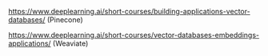 https://www.deeplearning.ai/short-courses/building-applications-vector-databases/ (Pinecone)  

https://www.deeplearning.ai/short-courses/vector-databases-embeddings-applications/ (Weaviate)  
